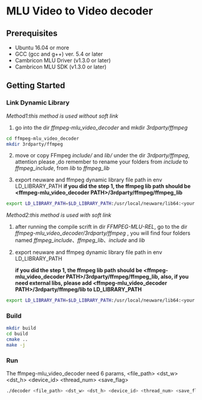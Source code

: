 # MLU Video to Video decoder

## Prerequisites

- Ubuntu 16.04 or more
- GCC (gcc and g++) ver. 5.4 or later
- Cambricon MLU Driver (v1.3.0 or later)
- Cambricon MLU SDK (v1.3.0 or later)

## Getting Started

### Link Dynamic Library
*Method1:this method is used without soft link*

1. go into the dir *ffmpeg-mlu_video_decoder* and mkdir *3rdparty/ffmpeg*

```bash
cd ffmpeg-mlu_video_decoder
mkdir 3rdparty/ffmpeg
```

2. move or copy FFmpeg *include/* and *lib/* under the dir *3rdparty/ffmpeg*, attention please ,do remember to rename your folders from *include* to *ffmpeg_include*, from *lib* to *ffmpeg_lib*

3. export neuware and ffmpeg dynamic library file path in env LD_LIBRARY_PATH
   **if you did the step 1, the ffmpeg lib path should be <ffmpeg-mlu_video_decoder PATH>/3rdparty/ffmpeg/ffmpeg_lib**  

```bash
export LD_LIBRARY_PATH=$LD_LIBRARY_PATH:/usr/local/neuware/lib64:<your ffmpeg lib path>
```
*Method2:this method is used with soft link*

1. after running the compile scrift in dir *FFMPEG-MLU-REL*, go to the dir *ffmpeg-mlu_video_decoder/3rdparty/ffmpeg* , you will find four folders named *ffmpeg_include*、*ffmpeg_lib*、*include* and *lib*

2. export neuware and ffmpeg dynamic library file path in env LD_LIBRARY_PATH

    **if you did the step 1, the ffmpeg lib path should be <ffmpeg-mlu_video_decoder PATH>/3rdparty/ffmpeg/ffmpeg_lib, also, if you need external libs, please add <ffmpeg-mlu_video_decoder PATH>/3rdparty/ffmpeg/lib to LD_LIBRARY_PATH**
```bash
export LD_LIBRARY_PATH=$LD_LIBRARY_PATH:/usr/local/neuware/lib64:<your ffmpeg lib path>:<your external lib path>
```

### Build

```bash
mkdir build
cd build
cmake ..
make -j
```

### Run

The ffmpeg-mlu_video_decoder need 6 params, <file_path> <dst_w> <dst_h> <device_id> <thread_num> <save_flag>

```bash
./decoder <file_path> <dst_w> <dst_h> <device_id> <thread_num> <save_flag>
```

